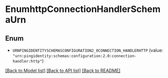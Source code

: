 # EnumhttpConnectionHandlerSchemaUrn

## Enum


* `URNPINGIDENTITYSCHEMASCONFIGURATION2_0CONNECTION_HANDLERHTTP` (value: `"urn:pingidentity:schemas:configuration:2.0:connection-handler:http"`)


[[Back to Model list]](../README.md#documentation-for-models) [[Back to API list]](../README.md#documentation-for-api-endpoints) [[Back to README]](../README.md)



